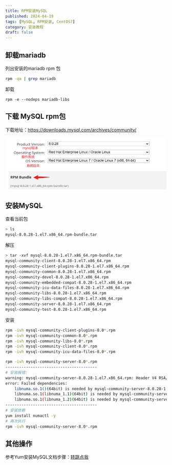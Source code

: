 ```yaml
---
title: RPM安装MySQL
published: 2024-04-19
tags: [MySQL, RPM安装, CentOS7]
category: 安装教程
draft: false
---
```


## 卸载mariadb

列出安装的mariadb rpm 包

```sh
rpm -qa | grep mariadb
```

卸载

```
rpm -e --nodeps mariadb-libs
```

## 下载 MySQL rpm包

下载地址：https://downloads.mysql.com/archives/community/

![image-20240419160353800](image-20240419160353800.png)	

## 安装MySQL

查看当前包

```sh
> ls
mysql-8.0.28-1.el7.x86_64.rpm-bundle.tar
```

解压

```sh
> tar -xvf mysql-8.0.28-1.el7.x86_64.rpm-bundle.tar 
mysql-community-client-8.0.28-1.el7.x86_64.rpm
mysql-community-client-plugins-8.0.28-1.el7.x86_64.rpm
mysql-community-common-8.0.28-1.el7.x86_64.rpm
mysql-community-devel-8.0.28-1.el7.x86_64.rpm
mysql-community-embedded-compat-8.0.28-1.el7.x86_64.rpm
mysql-community-icu-data-files-8.0.28-1.el7.x86_64.rpm
mysql-community-libs-8.0.28-1.el7.x86_64.rpm
mysql-community-libs-compat-8.0.28-1.el7.x86_64.rpm
mysql-community-server-8.0.28-1.el7.x86_64.rpm
mysql-community-test-8.0.28-1.el7.x86_64.rpm
```

安装

```sh
rpm -ivh mysql-community-client-plugins-8.0*.rpm
rpm -ivh mysql-community-common-8.0*.rpm
rpm -ivh mysql-community-libs-8.0*.rpm
rpm -ivh mysql-community-client-8.0*.rpm
rpm -ivh mysql-community-icu-data-files-8.0*.rpm
```

```sh
rpm -ivh mysql-community-server-8.0*.rpm
----------------------------------------
# 安装报错: 
warning: mysql-community-server-8.0.28-1.el7.x86_64.rpm: Header V4 RSA/SHA256 Signature, key ID 3a79bd29: NOKEY
error: Failed dependencies:
	libnuma.so.1()(64bit) is needed by mysql-community-server-8.0.28-1.el7.x86_64
	libnuma.so.1(libnuma_1.1)(64bit) is needed by mysql-community-server-8.0.28-1.el7.x86_64
	libnuma.so.1(libnuma_1.2)(64bit) is needed by mysql-community-server-8.0.28-1.el7.x86_64
----------------------------------------
# 安装依赖
yum install numactl -y
# 再次执行
rpm -ivh mysql-community-server-8.0*.rpm
```

## 其他操作

参考Yum安装MySQL文档步骤：[转跳点我](https://zwxzxz.github.io/posts/yum%E5%AE%89%E8%A3%85mysql/#%E5%90%AF%E5%8A%A8mysql)


